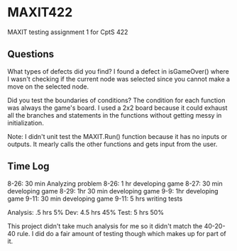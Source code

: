 MAXIT422
========

MAXIT testing assignment 1 for CptS 422

Questions
---------
What types of defects did you find? 
I found a defect in isGameOver() where I wasn't checking if the current node was selected since you cannot make a move on the selected node.

Did you test the boundaries of conditions?
The condition for each function was always the game's board. I used a 2x2 board because it could exhaust all the branches and statements in the functions without getting messy in initialization.

Note:
I didn't unit test the MAXIT.Run() function because it has no inputs or outputs. It mearly calls the other functions and gets input from the user.



Time Log
-------------
8-26: 30 min Analyzing problem
8-26: 1 hr developing game
8-27: 30 min developing game
8-29: 1hr 30 min developing game
9-9: 1hr developing game
9-11: 30 min developing game
9-11: 5 hrs writing tests

Analysis: .5 hrs 	5%
Dev: 4.5 hrs		45%
Test: 5 hrs			50%

This project didn't take much analysis for me so it didn't match the 40-20-40 rule. I did do a fair amount of testing though which makes up for part of it.


